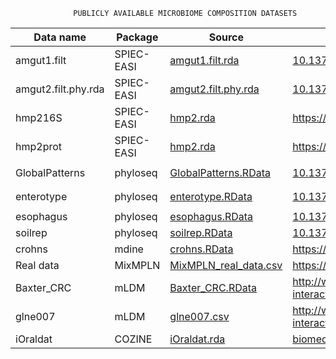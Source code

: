                   PUBLICLY AVAILABLE MICROBIOME COMPOSITION DATASETS


| Data name           | Package    | Source                                                                                            | Citation                                                                                                              | No of Samples                               | No of Taxa                                   |
|---------------------|------------|---------------------------------------------------------------------------------------------------|-----------------------------------------------------------------------------------------------------------------------|---------------------------------------------|----------------------------------------------|
| amgut1.filt         | SPIEC-EASI | [amgut1.filt.rda](https://github.com/zdk123/SpiecEasi/blob/master/data/amgut1.filt.rda)           | [10.1371/journal.pcbi.1004226](https://journals.plos.org/ploscompbiol/article?id=10.1371/journal.pcbi.1004226)        | ```nrow(amgut1.filt) = 289```               | ```ncol(amgut1.filt) = 127```                |
| amgut2.filt.phy.rda | SPIEC-EASI | [amgut2.filt.phy.rda](https://github.com/zdk123/SpiecEasi/blob/master/data/amgut2.filt.phy.rda)   | [10.1371/journal.pcbi.1004226](https://journals.plos.org/ploscompbiol/article?id=10.1371/journal.pcbi.1004226)        | ```ncol(amgut2.filt.phy@otu_table) = 296``` | ```nrow(amgut2.filt.phy@otu_table) = 138```  |
| hmp216S             | SPIEC-EASI | [hmp2.rda](https://github.com/zdk123/SpiecEasi/blob/master/data/hmp2.rda)                         | https://ibdmdb.org/tunnel/public/summary.html                                                                         | ```ncol(hmp216S@otu_table) = 47```          | ```nrow(hmp216S@otu_table) = 45```           |
| hmp2prot            | SPIEC-EASI | [hmp2.rda](https://github.com/zdk123/SpiecEasi/blob/master/data/hmp2.rda)                         | https://ibdmdb.org/tunnel/public/summary.html                                                                         | ```ncol(hmp2prot@otu_table) = 47```         | ```nrow(hmp2prot@otu_table) = 43```          |
| GlobalPatterns      | phyloseq   | [GlobalPatterns.RData](https://github.com/joey711/phyloseq/blob/master/data/GlobalPatterns.RData) | [10.1371/journal.pone.0061217](https://journals.plos.org/plosone/article?id=10.1371/journal.pone.0061217)             | ```ncol(GlobalPatterns@otu_table) = 26```   | ```nrow(GlobalPatterns@otu_table) = 19216``` |
| enterotype          | phyloseq   | [enterotype.RData](https://github.com/joey711/phyloseq/blob/master/data/enterotype.RData)         | [10.1371/journal.pone.0061217](https://journals.plos.org/plosone/article?id=10.1371/journal.pone.0061217)             | ```ncol(enterotype@otu_table) = 280```      | ```nrow(enterotype@otu_table) = 553```       |
| esophagus           | phyloseq   | [esophagus.RData](https://github.com/joey711/phyloseq/blob/master/data/esophagus.RData)           | [10.1371/journal.pone.0061217](https://journals.plos.org/plosone/article?id=10.1371/journal.pone.0061217)             | ```ncol(esophagus@otu_table) = 3```         | ```nrow(esophagus@otu_table) = 58```         |
| soilrep             | phyloseq   | [soilrep.RData](https://github.com/joey711/phyloseq/blob/master/data/soilrep.RData)               | [10.1371/journal.pone.0061217](https://journals.plos.org/plosone/article?id=10.1371/journal.pone.0061217)             | ```ncol(soilrep@otu_table) = 56```          | ```nrow(soilrep@otu_table) = 16825```        |
| crohns              | mdine      | [crohns.RData](https://github.com/kevinmcgregor/mdine/blob/master/data/crohns.RData)              | https://www.mcgill.ca/statisticalgenetics/software                                                                    | 100                                         | 6                                            |
| Real data           | MixMPLN    | [MixMPLN_real_data.csv](https://github.com/sahatava/MixMPLN/blob/master/data/real_data.csv)               | https://pubmed.ncbi.nlm.nih.gov/31510709/                                                                             | ```nrow(real_data) = 195```                 | ```ncol(real_data) = 129```                  |
| Baxter_CRC          | mLDM       | [Baxter_CRC.RData](https://github.com/tinglab/mLDM/blob/master/CRC/Baxter_CRC.RData)              | http://www.raeslab.org/companion/ocean-interactome.html                                                               | 490                                         | 117                                          |
| glne007             | mLDM       | [glne007.csv](https://github.com/tinglab/mLDM/blob/master/CRC/glne007.csv)                        | http://www.raeslab.org/companion/ocean-interactome.html                                                               | 490                                         | 338                                          |
| iOraldat            | COZINE     | [iOraldat.rda](https://github.com/MinJinHa/COZINE/blob/master/data/iOraldat.rda)                  | [biomedcentral.com/articles/10.1186](https://bmcbioinformatics.biomedcentral.com/articles/10.1186/s12859-020-03911-w) | ```nrow(iOraldat) = 86```                   | ```ncol(iOraldat) = 63```                    |
